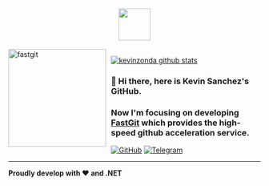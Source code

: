 <div align="center">
	<br>
	<br>
	<img src="https://github.githubassets.com/images/spinners/octocat-spinner-128.gif" width="64" height="64">
	<br>
	<br>
</div>
<img width="195" height="195" align="left" style="float: left; margin: 0 10px 0 0;" alt="fastgit" src="https://avatars2.githubusercontent.com/u/62810231?s=200&v=4">

[![kevinzonda github stats](https://github-readme-stats.vercel.app/api?username=kevinzonda&hide_border=true)](https://github.com/KevinZonda)

### 👋 Hi there, here is Kevin Sanchez's GitHub.
### Now I'm focusing on developing [FastGit](https://fastgit.org) which provides the high-speed github acceleration service. 

[![GitHub](https://img.shields.io/badge/dynamic/json?logo=github&label=GitHub+Followers&labelColor=282c34&color=181717&query=%24.data.totalSubs&url=https%3A%2F%2Fapi.spencerwoo.com%2Fsubstats%2F%3Fsource%3Dgithub%26queryKey%3DKevinZonda&longCache=true)](https://github.com/KevinZonda?tab=followers)
[![Telegram](https://img.shields.io/badge/dynamic/json?logo=telegram&label=%40FastGit&labelColor=282c34&suffix=+members&color=2CA5E0&query=%24.data.totalSubs&url=https%3A%2F%2Fapi.spencerwoo.com%2Fsubstats%2F%3Fsource%3Dtelegram%26queryKey%3DFastGit&longCache=true)](https://t.me/fastgit)

---

**Proudly develop with ❤️ and .NET**


<!--
**KevinZonda/KevinZonda** is a ✨ _special_ ✨ repository because its `README.md` (this file) appears on your GitHub profile.

Here are some ideas to get you started:

- 🔭 I’m currently working on ...
- 🌱 I’m currently learning ...
- 👯 I’m looking to collaborate on ...
- 🤔 I’m looking for help with ...
- 💬 Ask me about ...
- 📫 How to reach me: ...
- 😄 Pronouns: ...
- ⚡ Fun fact: ...
-->
